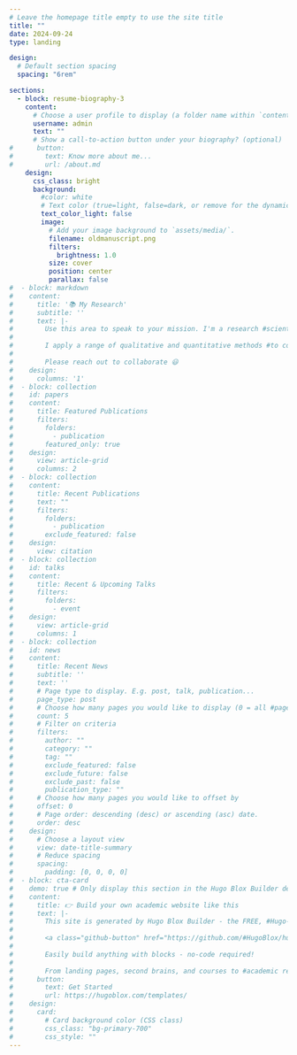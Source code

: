 ```yaml
---
# Leave the homepage title empty to use the site title
title: ""
date: 2024-09-24
type: landing

design:
  # Default section spacing
  spacing: "6rem"

sections:
  - block: resume-biography-3
    content:
      # Choose a user profile to display (a folder name within `content/authors/`)
      username: admin
      text: ""
      # Show a call-to-action button under your biography? (optional)
#      button:
#        text: Know more about me...
#        url: /about.md
    design:
      css_class: bright
      background:
        #color: white
        # Text color (true=light, false=dark, or remove for the dynamic theme color).
        text_color_light: false
        image:
          # Add your image background to `assets/media/`.
          filename: oldmanuscript.png
          filters:
            brightness: 1.0
          size: cover
          position: center
          parallax: false
#  - block: markdown
#    content:
#      title: '📚 My Research'
#      subtitle: ''
#      text: |-
#        Use this area to speak to your mission. I'm a research #scientist in the Moonshot team at DeepMind. I blog about #machine learning, deep learning, and moonshots.
#
#        I apply a range of qualitative and quantitative methods #to comprehensively investigate the role of science and #technology in the conomy.
#        
#        Please reach out to collaborate 😃
#    design:
#      columns: '1'
#  - block: collection
#    id: papers
#    content:
#      title: Featured Publications
#      filters:
#        folders:
#          - publication
#        featured_only: true
#    design:
#      view: article-grid
#      columns: 2
#  - block: collection
#    content:
#      title: Recent Publications
#      text: ""
#      filters:
#        folders:
#          - publication
#        exclude_featured: false
#    design:
#      view: citation
#  - block: collection
#    id: talks
#    content:
#      title: Recent & Upcoming Talks
#      filters:
#        folders:
#          - event
#    design:
#      view: article-grid
#      columns: 1
#  - block: collection
#    id: news
#    content:
#      title: Recent News
#      subtitle: ''
#      text: ''
#      # Page type to display. E.g. post, talk, publication...
#      page_type: post
#      # Choose how many pages you would like to display (0 = all #pages)
#      count: 5
#      # Filter on criteria
#      filters:
#        author: ""
#        category: ""
#        tag: ""
#        exclude_featured: false
#        exclude_future: false
#        exclude_past: false
#        publication_type: ""
#      # Choose how many pages you would like to offset by
#      offset: 0
#      # Page order: descending (desc) or ascending (asc) date.
#      order: desc
#    design:
#      # Choose a layout view
#      view: date-title-summary
#      # Reduce spacing
#      spacing:
#        padding: [0, 0, 0, 0]
#  - block: cta-card
#    demo: true # Only display this section in the Hugo Blox Builder demo site
#    content:
#      title: 👉 Build your own academic website like this
#      text: |-
#        This site is generated by Hugo Blox Builder - the FREE, #Hugo-based open source website builder trusted by 250,000#+ academics like you.
#
#        <a class="github-button" href="https://github.com/#HugoBlox/hugo-blox-builder" #data-color-scheme="no-preference: light; light: light; #dark: dark;" data-icon="octicon-star" data-size="large" #data-show-count="true" aria-label="Star HugoBlox/#hugo-blox-builder on GitHub">Star</a>
#
#        Easily build anything with blocks - no-code required!
#        
#        From landing pages, second brains, and courses to #academic resumés, conferences, and tech blogs.
#      button:
#        text: Get Started
#        url: https://hugoblox.com/templates/
#    design:
#      card:
#        # Card background color (CSS class)
#        css_class: "bg-primary-700"
#        css_style: ""
---
```

